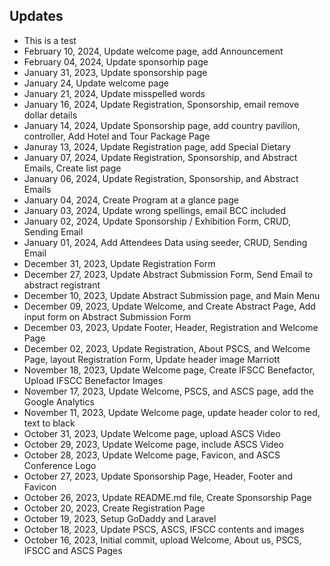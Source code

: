 ## Updates
* This is a test
* February 10, 2024, Update welcome page, add Announcement
* February 04, 2024, Update sponsorhip page
* January 31, 2023, Update sponsorship page
* January 24, Update welcome page
* January 21, 2024, Update misspelled words
* January 16, 2024, Update Registration, Sponsorship, email remove dollar details
* January 14, 2024, Update Sponsorship page, add country pavilion, controller, Add Hotel and Tour Package Page
* Januray 13, 2024, Update Registration page, add Special Dietary
* January 07, 2024, Update Registration, Sponsorship, and Abstract Emails, Create list page
* January 06, 2024, Update Registration, Sponsorship, and Abstract Emails
* January 04, 2024, Create Program at a glance page
* January 03, 2024, Update wrong spellings, email BCC included
* January 02, 2024, Update Sponsorship / Exhibition Form, CRUD, Sending Email
* January 01, 2024, Add Attendees Data using seeder, CRUD, Sending Email
* December 31, 2023, Update Registration Form
* December 27, 2023, Update Abstract Submission Form, Send Email to abstract registrant
* December 10, 2023, Update Abstract Submission page, and Main Menu
* December 09, 2023, Update Welcome, and Create Abstract Page, Add input form on Abstract Submission Form
* December 03, 2023, Update Footer, Header, Registration and Welcome Page
* December 02, 2023, Update Registration, About PSCS, and Welcome Page, layout Registration Form, Update header image Marriott
* November 18, 2023, Update Welcome page, Create IFSCC Benefactor, Upload IFSCC Benefactor Images
* November 17, 2023, Update Welcome, PSCS, and ASCS page, add the Google Analytics
* November 11, 2023, Update Welcome page, update header color to red, text to black
* October 31, 2023, Update Welcome page, upload ASCS Video
* October 29, 2023, Update Welcome page, include ASCS Video
* October 28, 2023, Update Welcome page, Favicon, and ASCS Conference Logo
* October 27, 2023, Update Sponsorship Page, Header, Footer and Favicon
* October 26, 2023, Update README.md file, Create Sponsorship Page
* October 20, 2023, Create Registration Page
* October 19, 2023, Setup GoDaddy and Laravel
* October 18, 2023, Update PSCS, ASCS, IFSCC contents and images
* October 16, 2023, Initial commit, upload Welcome, About us, PSCS, IFSCC and ASCS Pages